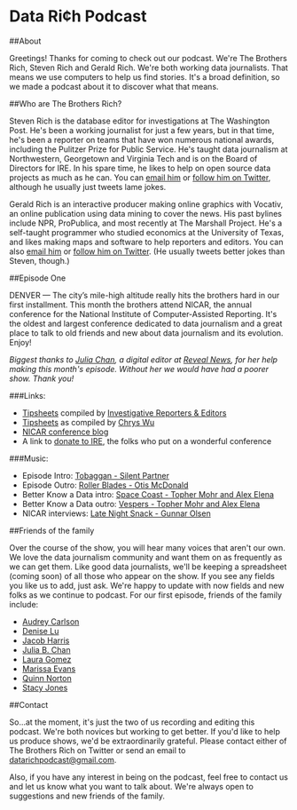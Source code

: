 # Data Ri¢h Podcast

##About

Greetings! Thanks for coming to check out our podcast. We're The Brothers Rich, Steven Rich and Gerald Rich. We're both working data journalists. That means we use computers to help us find stories. It's a broad definition, so we made a podcast about it to discover what that means.

##Who are The Brothers Rich?

Steven Rich is the database editor for investigations at The Washington Post. He's been a working journalist for just a few years, but in that time, he's been a reporter on teams that have won numerous national awards, including the Pulitzer Prize for Public Service. He's taught data journalism at Northwestern, Georgetown and Virginia Tech and is on the Board of Directors for IRE. In his spare time, he likes to help on open source data projects as much as he can. You can [email him](mailto:steven.rich@washpost.com) or [follow him on Twitter](https://twitter.com/dataeditor), although he usually just tweets lame jokes.

Gerald Rich is an interactive producer making online graphics with Vocativ, an online publication using data mining to cover the news. His past bylines include NPR, ProPublica, and most recently at The Marshall Project. He's a self-taught programmer who studied economics at the University of Texas, and likes making maps and software to help reporters and editors. You can also [email him](mailto:gerald.a.rich@gmail.com) or [follow him on Twitter](https://twitter.com/gerald_arthur). (He usually tweets better jokes than Steven, though.)

##Episode One

DENVER — The city’s mile-high altitude really hits the brothers hard in our first installment. This month the brothers attend NICAR, the annual conference for the National Institute of Computer-Assisted Reporting. It's the oldest and largest conference dedicated to data journalism and a great place to talk to old friends and new about data journalism and its evolution. Enjoy!

<i>Biggest thanks to [Julia Chan](https://twitter.com/juliachanb), a digital editor at [Reveal News](https://www.revealnews.org/), for her help making this month's episode. Without her we would have had a poorer show. Thank you!</i>

###Links:

- [Tipsheets](http://www.ire.org/conferences/nicar2016/tipsheets-and-links/) compiled by [Investigative Reporters & Editors](http://ire.org/)
- [Tipsheets](http://blog.chryswu.com/2016/03/08/nicar16-slides-links-tutorials-resources/) as compiled by [Chrys Wu](https://twitter.com/MacDiva)
- [NICAR conference blog](http://ire.org/blog/car-conference-blog/)
- A link to [donate to IRE](http://ire.org/donate/), the folks who put on a wonderful conference

###Music:

- Episode Intro: [Tobaggan - Silent Partner](https://www.youtube.com/audiolibrary/music)
- Episode Outro: [Roller Blades - Otis McDonald](https://www.youtube.com/audiolibrary/music)
- Better Know a Data intro: [Space Coast - Topher Mohr and Alex Elena](https://www.youtube.com/watch?v=-C9w5OI6MhM&index=11&list=PLv6VwSX9sjmfG1jnxnRPQjXdAY4kooIor)
- Better Know a Data outro: [Vespers - Topher Mohr and Alex Elena](https://www.youtube.com/watch?v=nV-HUlPXeKs&list=PLv6VwSX9sjmfG1jnxnRPQjXdAY4kooIor&index=36)
- NICAR interviews: [Late Night Snack - Gunnar Olsen](https://www.youtube.com/audiolibrary/music)

##Friends of the family

Over the course of the show, you will hear many voices that aren't our own. We love the data journalism community and want them on as frequently as we can get them. Like good data journalists, we'll be keeping a spreadsheet (coming soon) of all those who appear on the show. If you see any fields you like us to add, just ask. We're happy to update with now fields and new folks as we continue to podcast. For our first episode, friends of the family include:

- [Audrey Carlson](https://twitter.com/audcarls)
- [Denise Lu](https://twitter.com/DeniseDSLu)
- [Jacob Harris](https://twitter.com/harrisj)
- [Julia B. Chan](https://twitter.com/juliachanb)
- [Laura Gomez](https://twitter.com/Laura_GomezRod)
- [Marissa Evans](https://twitter.com/marissaaevans)
- [Quinn Norton](https://twitter.com/quinnnorton)
- [Stacy Jones](https://twitter.com/stacyannj)

##Contact

So...at the moment, it's just the two of us recording and editing this podcast. We're both novices but working to get better. If you'd like to help us produce shows, we'd be extraordinarily grateful. Please contact either of The Brothers Rich on Twitter or send an email to [datarichpodcast@gmail.com](mailto:datarichpodcast@gmail.com).

Also, if you have any interest in being on the podcast, feel free to contact us and let us know what you want to talk about. We're always open to suggestions and new friends of the family.
